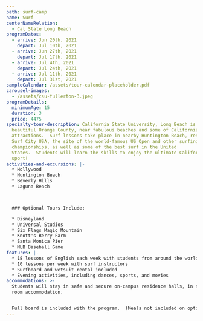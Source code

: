 ```yaml
---
path: surf-camp
name: Surf
centerNameRelation:
  - Cal State Long Beach
programDates:
  - arrive: Jun 20th, 2021
    depart: Jul 10th, 2021
  - arrive: Jun 27th, 2021
    depart: Jul 17th, 2021
  - arrive: Jul 4th, 2021
    depart: Jul 24th, 2021
  - arrive: Jul 11th, 2021
    depart: Jul 31st, 2021
sampleCalendar: /assets/tour-calendar-placeholder.pdf
carousel-images:
  - /assets/csu-fullerton-3.jpeg
programDetails:
  minimumAge: 15
  duration: 3
  price: 4475
specialty-tour-description: California State University, Long Beach is set in
  beautiful Orange County, near fabulous beaches and some of California's best
  attractions.  Surf lessons take place in nearby Huntington Beach, renowned as
  Surf City USA, the site of the world-famous US Open and other surfing
  championships, as well as some of the best surf in the United
  States.  Students will learn the skills to enjoy the ultimate California
  sport!
activities-and-excursions: |-
  * Hollywood
  * Huntington Beach
  * Beverly Hills
  * Laguna Beach



  ### Optional Tours Include:

  * Disneyland
  * Universal Studios
  * Six Flags Magic Mountain
  * Knott's Berry Farm
  * Santa Monica Pier
  * MLB Baseball Game
features: |-
  * 18 lessons of English each week with students from around the world
  * 10 lessons per week with surf instructors
  * Surfboard and wetsuit rental included
  * Evening activities, including dances, sports, and movies
accommodations: >-
  Students will stay in safe and secure on-campus residence halls, in shared
  room accommodation.


  Full board is included with the program.  (Meals not included on optional activities.)
---
```

